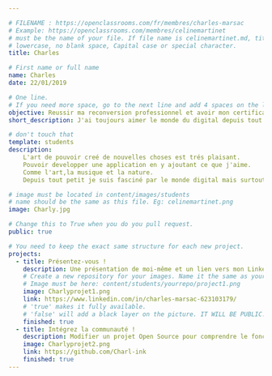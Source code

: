 ```yaml
---

# FILENAME : https://openclassrooms.com/fr/membres/charles-marsac
# Example: https://openclassrooms.com/membres/celinemartinet
# must be the name of your file. If file name is celinemartinet.md, title is celinemartinet.
# lowercase, no blank space, Capital case or special character.
title: Charles

# First name or full name
name: Charles
date: 22/01/2019

# One line.
# If you need more space, go to the next line and add 4 spaces on the left, as in 'description'.
objective: Reussir ma reconversion professionnel et avoir mon certificat.
short_description: J'ai toujours aimer le monde du digital depuis tout petit et cela est grisant d'en savoir toujours plus.

# don't touch that
template: students
description:
    L'art de pouvoir creé de nouvelles choses est trés plaisant.
    Pouvoir developper une application en y ajoutant ce que j'aime.
    Comme l'art,la musique et la nature.
    Depuis tout petit je suis fasciné par le monde digital mais surtout quand j'ai vu Matrix.

# image must be located in content/images/students
# name should be the same as this file. Eg: celinemartinet.png
image: Charly.jpg

# Change this to True when you do you pull request.
public: true

# You need to keep the exact same structure for each new project.
projects:
  - title: Présentez-vous !
    description: Une présentation de moi-même et un lien vers mon LinkedIn.
    # Create a new repository for your images. Name it the same as your nickname and profile picture.
    # Image must be here: content/students/yourrepo/project1.png
    image: Charlyprojet1.png
    link: https://www.linkedin.com/in/charles-marsac-623103179/
    # 'true' makes it fully available.
    # 'false' will add a black layer on the picture. IT WILL BE PUBLIC!
    finished: true
  - title: Intégrez la communauté !
    description: Modifier un projet Open Source pour comprendre le fonctionnement de Git, de Github et des pull requests. 
    image: Charlyprojet2.png
    link: https://github.com/Charl-ink
    finished: true
---
```

